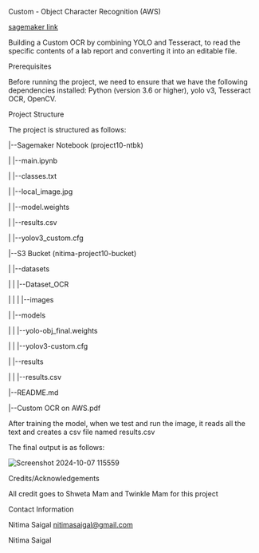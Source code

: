 Custom - Object Character Recognition (AWS)

[sagemaker link](https://project10-ntbk.notebook.us-east-1.sagemaker.aws/tree)

Building a Custom OCR by combining YOLO and Tesseract, to read the specific contents of a lab report and converting it into an editable file.

Prerequisites

Before running the project, we need to ensure that we have the following dependencies installed: Python (version 3.6 or higher), yolo v3, Tesseract OCR, OpenCV.

Project Structure

The project is structured as follows:

|--Sagemaker Notebook (project10-ntbk)

| |--main.ipynb

| |--classes.txt

| |--local_image.jpg

| |--model.weights

| |--results.csv

| |--yolov3_custom.cfg


|--S3 Bucket (nitima-project10-bucket)

| |--datasets

| | |--Dataset_OCR

| | | |--images

| |--models

| | |--yolo-obj_final.weights

| | |--yolov3-custom.cfg

| |--results

| | |--results.csv


|--README.md

|--Custom OCR on AWS.pdf

After training the model, when we test and run the image, it reads all the text and creates a csv file named results.csv

The final output is as follows: 

![Screenshot 2024-10-07 115559](https://github.com/user-attachments/assets/9c537333-f355-4bf6-8816-c4a2b08c0846)


Credits/Acknowledgements

All credit goes to Shweta Mam and Twinkle Mam for this project

Contact Information

Nitima Saigal
nitimasaigal@gmail.com

Nitima Saigal
